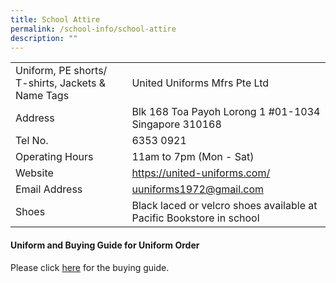 ```yaml
---
title: School Attire
permalink: /school-info/school-attire
description: ""
---
```

<table border="0">
<tbody>
<tr>
<td>Uniform, PE shorts/ T-shirts, Jackets &amp; Name Tags</td>
<td>United Uniforms Mfrs Pte Ltd</td>
</tr>
<tr>
<td>Address</td>
<td>Blk 168 Toa Payoh Lorong 1&nbsp;#01-1034 Singapore 310168</td>
</tr>
<tr>
<td>Tel No.</td>
<td>6353 0921</td>
</tr>
<tr>
<td>Operating Hours</td>
<td>11am to 7pm (Mon - Sat)</td>
</tr>
<tr>
<td>Website</td>
<td><a href="https://united-uniforms.com/" target="_blank" rel="noopener">https://united-uniforms.com/</a></td>
</tr>
<tr>
<td>Email Address</td>
<td><a href="mailto:uuniforms1972@gmail.com" target="">uuniforms1972@gmail.com</a></td>
</tr>
<tr>
<td>Shoes</td>
<td>Black laced or velcro shoes available at Pacific Bookstore in school</td>
</tr>
</tbody>
</table>
<h4>Uniform and Buying Guide for Uniform Order</h4>
<p>Please click&nbsp;<a href="/files/PG%20School%20uniform%20ordering%20for%202022%20-%20United%20Uniforms%20121121.pdf" target="_blank" rel="noopener">here</a>&nbsp;for the buying guide.</p>